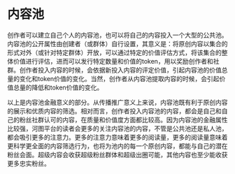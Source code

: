 # 内容池

创作者可以建立自己个人的内容池，也可以将自己的内容投入一个大型的公共池。内容池的公开属性由创建者（或群体）自行设置，其意义是：将原创内容以集合的形式对外（或针对特定群体）开放，可以通过特定的价值评估方式，将该集合的整体价值进行评估，进而可以发行特定数量和价值的token，用以奖励创作者和社群。创作者投入内容的时候，会依据新投入内容的评定价值，引起内容池的价值总量的变化和token价值的变化。当然，创作者从内容池提取内容的时候，会引起价值总量的降低和token价值的变化。

以上是内容池金融意义的部分。从传播推广意义上来说，内容池既有利于原创内容的展示和优质内容的筛选。相对而言，创作者投入内容池的内容，都会是自己和自己的粉丝社群认可的内容，在质量和价值度方面都比较高。因为内容池的金融属性比较强，河图平台的读者会更多的关注内容池的内容，不管是公共池还是私人池，都会吸引更多的注意力。更多的注意力意味着更多的阅读量，更多的阅读量意味着更科学更全面的内容筛选行为，也将为池内的每一个原创内容，都能与自己的潜在粉丝会面。超级内容会收获超级粉丝群体和超级出圈可能，其他内容也至少能收获更多忠实粉丝。
